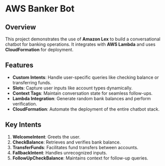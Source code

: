 # AWS Banker Bot

## Overview
This project demonstrates the use of **Amazon Lex** to build a conversational chatbot for banking operations. It integrates with **AWS Lambda** and uses **CloudFormation** for deployment.

## Features
- **Custom Intents**: Handle user-specific queries like checking balance or transferring funds.
- **Slots**: Capture user inputs like account types dynamically.
- **Context Tags**: Maintain conversation state for seamless follow-ups.
- **Lambda Integration**: Generate random bank balances and perform verification.
- **CloudFormation**: Automate the deployment of the entire chatbot stack.

## Key Intents
1. **WelcomeIntent**: Greets the user.
2. **CheckBalance**: Retrieves and verifies bank balance.
3. **TransferFunds**: Facilitates fund transfers between accounts.
4. **FallbackIntent**: Handles unrecognized inputs.
5. **FollowUpCheckBalance**: Maintains context for follow-up queries.
